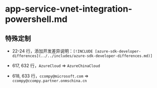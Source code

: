 # app-service-vnet-integration-powershell.md

## 特殊定制

* 22-24 行，添加开发差异说明：`[!INCLUDE [azure-sdk-developer-differences](../../includes/azure-sdk-developer-differences.md)]`

* 617, 632 行，`AzureCloud` => `AzureChinaCloud`

* 618, 633 行，`ccompy@microsoft.com` => `ccompy@ccompy.partner.onmschina.cn`